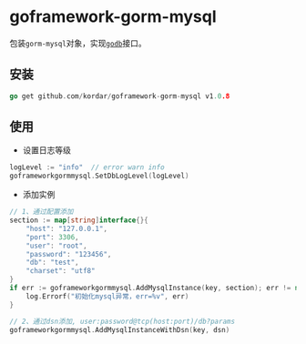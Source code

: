 # goframework-gorm-mysql

包装`gorm-mysql`对象，实现[`godb`](https://github.com/kordar/godb)接口。

## 安装
```go
go get github.com/kordar/goframework-gorm-mysql v1.0.8
```

## 使用

- 设置日志等级

```go
logLevel := "info"  // error warn info
goframeworkgormmysql.SetDbLogLevel(logLevel)
```

- 添加实例

```go
// 1、通过配置添加
section := map[string]interface{}{
	"host": "127.0.0.1",
	"port": 3306,
	"user": "root",
	"password": "123456",
	"db": "test",
	"charset": "utf8"
}
if err := goframeworkgormmysql.AddMysqlInstance(key, section); err != nil {
    log.Errorf("初始化mysql异常，err=%v", err)
}

// 2、通过dsn添加, user:password@tcp(host:port)/db?params
goframeworkgormmysql.AddMysqlInstanceWithDsn(key, dsn)
```


